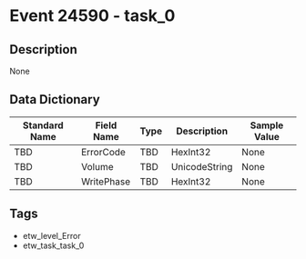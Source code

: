 # Event 24590 - task_0

## Description
None

## Data Dictionary
|Standard Name|Field Name|Type|Description|Sample Value|
|---|---|---|---|---|
|TBD|ErrorCode|TBD|HexInt32|None|None|
|TBD|Volume|TBD|UnicodeString|None|None|
|TBD|WritePhase|TBD|HexInt32|None|None|

## Tags
* etw_level_Error
* etw_task_task_0